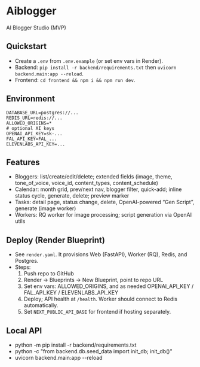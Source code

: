 # Aiblogger

AI Blogger Studio (MVP)

## Quickstart
- Create a `.env` from `.env.example` (or set env vars in Render).
- Backend: `pip install -r backend/requirements.txt` then `uvicorn backend.main:app --reload`.
- Frontend: `cd frontend && npm i && npm run dev`.

## Environment
```
DATABASE_URL=postgres://...
REDIS_URL=redis://...
ALLOWED_ORIGINS=*
# optional AI keys
OPENAI_API_KEY=sk-...
FAL_API_KEY=FAL_...
ELEVENLABS_API_KEY=...
```

## Features
- Bloggers: list/create/edit/delete; extended fields (image, theme, tone_of_voice, voice_id, content_types, content_schedule)
- Calendar: month grid, prev/next nav, blogger filter, quick-add; inline status cycle, generate, delete; preview marker
- Tasks: detail page, status change, delete, OpenAI-powered “Gen Script”, generate (image worker)
- Workers: RQ worker for image processing; script generation via OpenAI utils

## Deploy (Render Blueprint)
- See `render.yaml`. It provisions Web (FastAPI), Worker (RQ), Redis, and Postgres.
- Steps:
	1) Push repo to GitHub
	2) Render → Blueprints → New Blueprint, point to repo URL
	3) Set env vars: ALLOWED_ORIGINS, and as needed OPENAI_API_KEY / FAL_API_KEY / ELEVENLABS_API_KEY
	4) Deploy; API health at `/health`. Worker should connect to Redis automatically.
	5) Set `NEXT_PUBLIC_API_BASE` for frontend if hosting separately.

## Local API
- python -m pip install -r backend/requirements.txt
- python -c "from backend.db.seed_data import init_db; init_db()"
- uvicorn backend.main:app --reload

